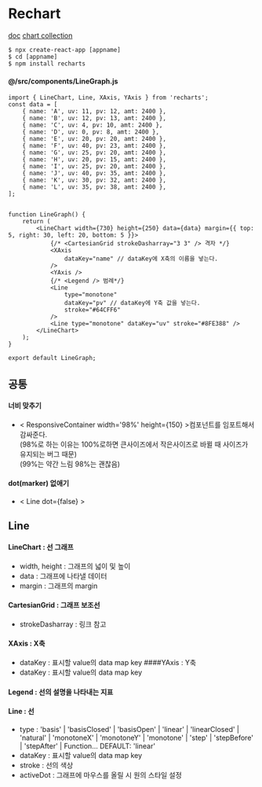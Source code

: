 # Rechart

[doc](https://recharts.org/en-US)
[chart collection](https://recharts.org/en-US/examples)

    $ npx create-react-app [appname]
    $ cd [appname]
    $ npm install recharts

#### @/src/components/LineGraph.js

    import { LineChart, Line, XAxis, YAxis } from 'recharts';
    const data = [
        { name: 'A', uv: 11, pv: 12, amt: 2400 },
        { name: 'B', uv: 12, pv: 13, amt: 2400 },
        { name: 'C', uv: 4, pv: 10, amt: 2400 },
        { name: 'D', uv: 0, pv: 8, amt: 2400 },
        { name: 'E', uv: 20, pv: 20, amt: 2400 },
        { name: 'F', uv: 40, pv: 23, amt: 2400 },
        { name: 'G', uv: 25, pv: 20, amt: 2400 },
        { name: 'H', uv: 20, pv: 15, amt: 2400 },
        { name: 'I', uv: 25, pv: 20, amt: 2400 },
        { name: 'J', uv: 40, pv: 35, amt: 2400 },
        { name: 'K', uv: 30, pv: 32, amt: 2400 },
        { name: 'L', uv: 35, pv: 38, amt: 2400 },
    ];


    function LineGraph() {
        return (
            <LineChart width={730} height={250} data={data} margin={{ top: 5, right: 30, left: 20, bottom: 5 }}>
                {/* <CartesianGrid strokeDasharray="3 3" /> 격자 */}
                <XAxis
                    dataKey="name" // dataKey에 X축의 이름을 넣는다.
                />
                <YAxis />
                {/* <Legend /> 범례*/}
                <Line
                    type="monotone"
                    dataKey="pv" // dataKey에 Y축 값을 넣는다.
                    stroke="#64CFF6"
                />
                <Line type="monotone" dataKey="uv" stroke="#8FE388" />
            </LineChart>
        );
    }

    export default LineGraph;

## 공통

#### 너비 맞추기

-   < ResponsiveContainer width='98%' height={150} >컴포넌트를 임포트해서 감싸준다.  
    (98%로 하는 이유는 100%로하면 큰사이즈에서 작은사이즈로 바뀔 때 사이즈가 유지되는 버그 때문)  
    (99%는 약간 느림 98%는 괜찮음)

#### dot(marker) 없애기

-   < Line dot={false} >

## Line

#### LineChart : 선 그래프

-   width, height : 그래프의 넓이 및 높이
-   data : 그래프에 나타낼 데이터
-   margin : 그래프의 margin

#### CartesianGrid : 그래프 보조선

-   strokeDasharray : 링크 참고

#### XAxis : X축

-   dataKey : 표시할 value의 data map key
    ####YAxis : Y축
-   dataKey : 표시할 value의 data map key

#### Legend : 선의 설명을 나타내는 지표

#### Line : 선

-   type : 'basis' | 'basisClosed' | 'basisOpen' | 'linear' | 'linearClosed' | 'natural' | 'monotoneX' | 'monotoneY' | 'monotone' | 'step' | 'stepBefore' | 'stepAfter' | Function... DEFAULT: 'linear'
-   dataKey : 표시할 value의 data map key
-   stroke : 선의 색상
-   activeDot : 그래프에 마우스를 올릴 시 원의 스타일 설정
